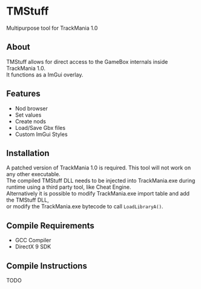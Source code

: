 # TMStuff  
Multipurpose tool for TrackMania 1.0


## About
TMStuff allows for direct access to the GameBox internals inside TrackMania 1.0.  
It functions as a ImGui overlay.


## Features
- Nod browser
- Set values
- Create nods
- Load/Save Gbx files
- Custom ImGui Styles


## Installation
A patched version of TrackMania 1.0 is required. This tool will not work on any other executable.  
The compiled TMStuff DLL needs to be injected into TrackMania.exe during runtime using a third party tool, like Cheat Engine.  
Alternatively it is possible to modify TrackMania.exe import table and add the TMStuff DLL,  
or modify the TrackMania.exe bytecode to call `LoadLibraryA()`.


## Compile Requirements
- GCC Compiler
- DirectX 9 SDK


## Compile Instructions  
TODO